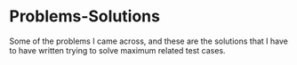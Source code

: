 # Problems-Solutions
Some of the problems I came across, and these are the solutions that I have to have written trying to solve maximum related test cases. 

